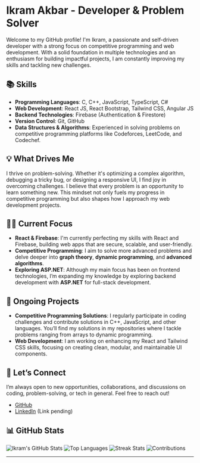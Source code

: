 # Ikram Akbar - Developer & Problem Solver

Welcome to my GitHub profile! I'm Ikram, a passionate and self-driven developer with a strong focus on competitive programming and web development. With a solid foundation in multiple technologies and an enthusiasm for building impactful projects, I am constantly improving my skills and tackling new challenges.

## 📚 Skills

- **Programming Languages**: C, C++, JavaScript, TypeScript, C#
- **Web Development**: React JS, React Bootstrap, Tailwind CSS, Angular JS
- **Backend Technologies**: Firebase (Authentication & Firestore)
- **Version Control**: Git, GitHub
- **Data Structures & Algorithms**: Experienced in solving problems on competitive programming platforms like Codeforces, LeetCode, and Codechef.

## 💡 What Drives Me

I thrive on problem-solving. Whether it's optimizing a complex algorithm, debugging a tricky bug, or designing a responsive UI, I find joy in overcoming challenges. I believe that every problem is an opportunity to learn something new. This mindset not only fuels my progress in competitive programming but also shapes how I approach my web development projects.

## 🧑‍💻 Current Focus

- **React & Firebase**: I'm currently perfecting my skills with React and Firebase, building web apps that are secure, scalable, and user-friendly.
- **Competitive Programming**: I aim to solve more advanced problems and delve deeper into **graph theory**, **dynamic programming**, and **advanced algorithms**.
- **Exploring ASP.NET**: Although my main focus has been on frontend technologies, I’m expanding my knowledge by exploring backend development with **ASP.NET** for full-stack development.

## 🌱 Ongoing Projects

- **Competitive Programming Solutions**: I regularly participate in coding challenges and contribute solutions in C++, JavaScript, and other languages. You’ll find my solutions in my repositories where I tackle problems ranging from arrays to dynamic programming.
- **Web Development**: I am working on enhancing my React and Tailwind CSS skills, focusing on creating clean, modular, and maintainable UI components.

## 🤝 Let’s Connect

I’m always open to new opportunities, collaborations, and discussions on coding, problem-solving, or tech in general. Feel free to reach out!

- [GitHub](https://github.com/Ikram-Akbar)
- [LinkedIn](https://www.linkedin.com/in/ikram-akbar) (Link pending)

## 📊 GitHub Stats

![Ikram's GitHub Stats](https://github-readme-stats.vercel.app/api?username=Ikram-Akbar&show_icons=true&hide_title=true&count_private=true&hide=prs)
![Top Languages](https://github-readme-stats.vercel.app/api/top-langs/?username=Ikram-Akbar&langs_count=10&layout=compact&hide_title=true)
![Streak Stats](https://github-readme-streak-stats.herokuapp.com/?user=Ikram-Akbar&hide_border=true)
![Contributions](https://github-readme-stats.vercel.app/api/wakatime?username=Ikram-Akbar&hide_title=true)

---
